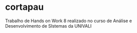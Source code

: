 # cortapau
Trabalho de Hands on Work 8 realizado no curso de Análise e Desenvolvimento de SIstemas da UNIVALI
